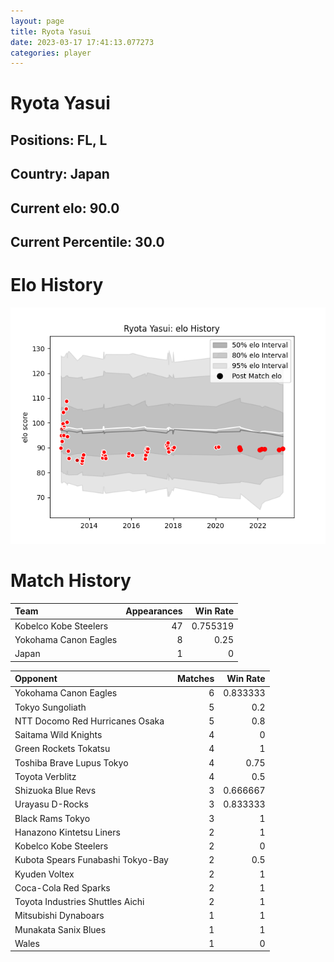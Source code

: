 ```yaml
---  
layout: page  
title: Ryota Yasui  
date: 2023-03-17 17:41:13.077273  
categories: player  
---
```

# Ryota Yasui

## Positions: FL, L

## Country: Japan

## Current elo: 90.0

## Current Percentile: 30.0

# Elo History


![elo history](history_RyotaYasui.png)
# Match History


| Team                  |   Appearances |   Win Rate |
|:----------------------|--------------:|-----------:|
| Kobelco Kobe Steelers |            47 |   0.755319 |
| Yokohama Canon Eagles |             8 |   0.25     |
| Japan                 |             1 |   0        |

| Opponent                          |   Matches |   Win Rate |
|:----------------------------------|----------:|-----------:|
| Yokohama Canon Eagles             |         6 |   0.833333 |
| Tokyo Sungoliath                  |         5 |   0.2      |
| NTT Docomo Red Hurricanes Osaka   |         5 |   0.8      |
| Saitama Wild Knights              |         4 |   0        |
| Green Rockets Tokatsu             |         4 |   1        |
| Toshiba Brave Lupus Tokyo         |         4 |   0.75     |
| Toyota Verblitz                   |         4 |   0.5      |
| Shizuoka Blue Revs                |         3 |   0.666667 |
| Urayasu D-Rocks                   |         3 |   0.833333 |
| Black Rams Tokyo                  |         3 |   1        |
| Hanazono Kintetsu Liners          |         2 |   1        |
| Kobelco Kobe Steelers             |         2 |   0        |
| Kubota Spears Funabashi Tokyo-Bay |         2 |   0.5      |
| Kyuden Voltex                     |         2 |   1        |
| Coca-Cola Red Sparks              |         2 |   1        |
| Toyota Industries Shuttles Aichi  |         2 |   1        |
| Mitsubishi Dynaboars              |         1 |   1        |
| Munakata Sanix Blues              |         1 |   1        |
| Wales                             |         1 |   0        |